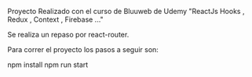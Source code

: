 Proyecto Realizado con el curso de Bluuweb de Udemy "ReactJs Hooks , Redux , Context , Firebase ..."

Se realiza un repaso por react-router.

Para correr el proyecto los pasos a seguir son:

npm install
npm run start